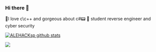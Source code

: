 ### Hi there 👋

🚀I love c\c++ and gorgeous about c#📟
🚀 student reverse engineer and cyber security

[![ALEHACKsp github stats](https://github-readme-stats.vercel.app/api?username=ALEHACKsp&show_icons=true&theme=dracula)](https://github.com/ALEHACKsp/github-readme-stats)

[![](https://img.shields.io/badge/Free-Cheats-informational?style=flat&logo=tui&logoColor=white&color=F48F20)](https://www.youtube.com/watch?v=dQw4w9WgXcQ)


